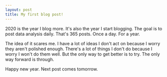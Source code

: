 ```yaml
---
layout: post
title: My first blog post!
---
```


2020 is the year I blog more. It's also the year I start blogging. The goal is to post data analysis daily. That's 365 posts. Once a day. For a year.

The idea of it scares me. I have a lot of ideas I don't act on because I worry they aren't polished enough. There's a lot of things I don't do because I worry I won't do them well. But the only way to get better is to try. The only way forward is through.

Happy new year. Next post comes tomorrow.




